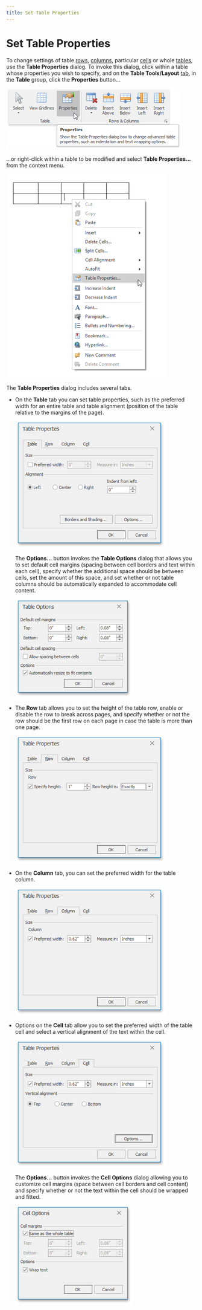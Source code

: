 ```yaml
---
title: Set Table Properties
---
```

# Set Table Properties
To change settings of table [rows](#row), [columns](#column), particular [cells](#cell) or whole [tables](#table), use the **Table Properties** dialog. To invoke this dialog, click within a table whose properties you wish to specify, and on the **Table Tools/Layout** [tab](../../../../interface-elements-for-desktop/articles/rich-text-editor/text-editor-ui/ribbon-interface.md), in the **Table** group, click the **Properties** button...

![RTETablesPropertiesRibbon](../../../images/Img121442.png)

...or right-click within a table to be modified and select **Table Properties...** from the context menu.

![RTETablesPropertiesContextMenu](../../../images/Img121443.png)

The **Table Properties** dialog includes several tabs.
* <a name="table"/>On the **Table** tab you can set table properties, such as the preferred width for an entire table and table alignment (position of the table relative to the margins of the page).
	
	![RTETablesPropertiesTable](../../../images/Img121444.png)
	
	The **Options...** button invokes the **Table Options** dialog that allows you to set default cell margins (spacing between cell borders and text within each cell), specify whether the additional space should be between cells, set the amount of this space, and set whether or not table columns should be automatically expanded to accommodate cell content.
	
	![RTETablesPropertiesTableOptions](../../../images/Img121445.png)
* <a name="row"/>The **Row** tab allows you to set the height of the table row, enable or disable the row to break across pages, and specify whether or not the row should be the first row on each page in case the table is more than one page.
	
	![RTETablesPropertiesRow](../../../images/Img121446.png)
* <a name="column"/>On the **Column** tab, you can set the preferred width for the table column.
	
	![RTETablesPropertiesColumn](../../../images/Img121447.png)
* <a name="cell"/>Options on the **Cell** tab allow you to set the preferred width of the table cell and select a vertical alignment of the text within the cell.
	
	![RTETablesPropertiesCell](../../../images/Img121448.png)
	
	The **Options...** button invokes the **Cell Options** dialog allowing you to customize cell margins (space between cell borders and cell content) and specify whether or not the text within the cell should be wrapped and fitted.
	
	![RTETablesPropertiesCellOptions](../../../images/Img121449.png)